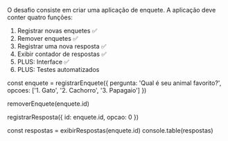 
O desafio consiste em criar uma aplicação de enquete.
A aplicação deve conter quatro funções:

1. Registrar novas enquetes ✅
2. Remover enquetes ✅
3. Registrar uma nova resposta ✅
4. Exibir contador de respostas ✅
5. PLUS: Interface ✅
6. PLUS: Testes automatizados

const enquete = registrarEnquete({
pergunta: 'Qual é seu animal favorito?',
opcoes: ['1. Gato', '2. Cachorro', '3. Papagaio']
})

removerEnquete(enquete.id)

registrarResposta({
id: enquete.id,
opcao: 0
})

const respostas = exibirRespostas(enquete.id)
console.table(respostas)

